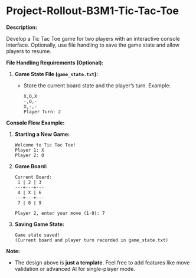 # Project-Rollout-B3M1-Tic-Tac-Toe
**Description:**

Develop a Tic Tac Toe game for two players with an interactive console interface. Optionally, use file handling to save the game state and allow players to resume.

**File Handling Requirements (Optional):**

1. **Game State File (`game_state.txt`):**
    - Store the current board state and the player’s turn.
    Example:
        
        ```
        X,O,X
        -,O,-
        X,-,-
        Player Turn: 2
        
        ```
        

**Console Flow Example:**

1. **Starting a New Game:**
    
    ```
    Welcome to Tic Tac Toe!
    Player 1: X
    Player 2: O
    
    ```
    
2. **Game Board:**
    
    ```
    Current Board:
     1 | 2 | 3
    ---+---+---
     4 | X | 6
    ---+---+---
     7 | 8 | 9
    
    Player 2, enter your move (1-9): 7
    
    ```
    
3. **Saving Game State:**
    
    ```
    Game state saved!
    (Current board and player turn recorded in game_state.txt)
    
    ```
    

**Note:**

- The design above is **just a template**. Feel free to add features like move validation or advanced AI for single-player mode.
